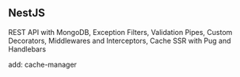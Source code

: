 ## NestJS

REST API with MongoDB, Exception Filters, Validation Pipes, Custom Decorators, Middlewares and Interceptors, Cache
SSR with Pug and Handlebars

add: cache-manager
